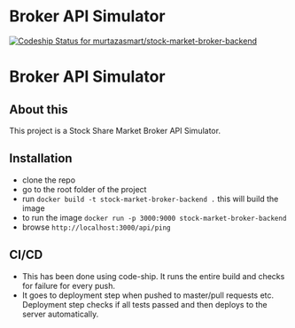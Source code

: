 
# Broker API Simulator

[ ![Codeship Status for murtazasmart/stock-market-broker-backend](https://app.codeship.com/projects/8093dd90-566d-0136-1bf7-2222d9c84640/status?branch=master)](https://app.codeship.com/projects/294769)
# Broker API Simulator


## About this
This project is a Stock Share Market Broker API Simulator. 

## Installation

 - clone the repo
 - go to the root folder of the project
 - run `docker build -t stock-market-broker-backend .` this will build the image
 - to run the image `docker run -p 3000:9000 stock-market-broker-backend`
 - browse `http://localhost:3000/api/ping`

## CI/CD

 - This has been done using code-ship. It runs the entire build and checks for failure for every push.
 - It goes to deployment step when pushed to master/pull requests etc. Deployment step checks if all tests passed and then deploys to the server automatically.